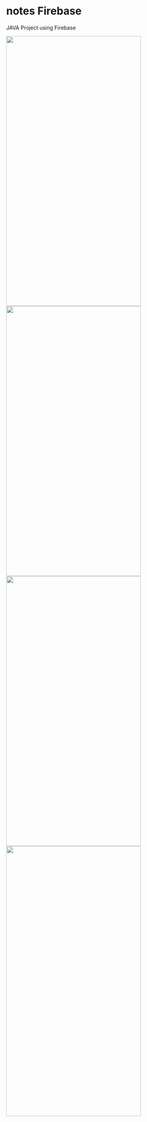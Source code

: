 # notes Firebase
JAVA Project
using Firebase

<img src="https://user-images.githubusercontent.com/93486161/195997866-fc6897f7-7f5e-41da-b6a4-e60f61de1a93.jpg" width="360px" height="720px"/>  <img src="https://user-images.githubusercontent.com/93486161/195997873-0fbec3a3-14c3-4b45-9451-1059be5dc72f.jpg" width="360px" height="720px"/>
<img src="https://user-images.githubusercontent.com/93486161/195997875-91753d41-f3c2-4395-bc46-7d2e8f538e5d.jpg" width="360px" height="720px"/>  <img src="https://user-images.githubusercontent.com/93486161/195997877-75392507-c1d7-4282-b008-10fde4f18db4.jpg" width="360px" height="720px"/>


